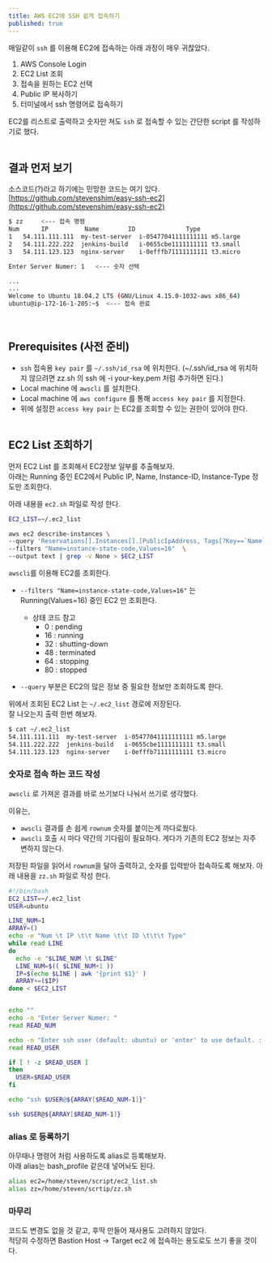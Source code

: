 ```yaml
---
title: AWS EC2에 SSH 쉽게 접속하기
published: true
---
```


매일같이 `ssh` 를 이용해 EC2에 접속하는 아래 과정이 매우 귀찮았다. 

1. AWS Console Login
2. EC2 List 조회
3. 접속을 원하는 EC2 선택
4. Public IP 복사하기
5. 터미널에서 ssh 명령어로 접속하기

EC2를 리스트로 출력하고 숫자만 쳐도 `ssh` 로 접속할 수 있는 간단한 script 를 작성하기로 했다.
<br><br>

## 결과 먼저 보기

소스코드(?)라고 하기에는 민망한 코드는 여기 있다.  
[https://github.com/stevenshim/easy-ssh-ec2](https://github.com/stevenshim/easy-ssh-ec2)



```bash
$ zz     <--- 접속 명령 
Num 	 IP 		 Name 		 ID 			 Type
1 	54.111.111.111	my-test-server	i-05477041111111111	m5.large
2 	54.111.222.222	jenkins-build	i-0655cbe1111111111	t3.small
3 	54.111.123.123	nginx-server	i-0efffb71111111111	t3.micro

Enter Server Numer: 1   <--- 숫자 선택

...
...
Welcome to Ubuntu 18.04.2 LTS (GNU/Linux 4.15.0-1032-aws x86_64)
ubuntu@ip-172-16-1-205:~$  <--- 접속 완료
```
<br>

## Prerequisites (사전 준비) 
* `ssh` 접속용 `key pair` 를 `~/.ssh/id_rsa` 에 위치한다. (~/.ssh/id_rsa 에 위치하지 않으려면 zz.sh 의 ssh 에 -i your-key.pem  처럼 추가하면 된다.)
* Local machine 에 `awscli` 를 설치한다. 
* Local machine 에 `aws configure` 를 통해 `access key pair` 를 지정한다.
* 위에 설정한 `access key pair` 는 EC2를 조회할 수 있는 권한이 있어야 한다.
<br><br>

## EC2 List 조회하기

먼저 EC2 List 를 조회해서 EC2정보 일부를 추출해보자.  
아래는 Running 중인 EC2에서 Public IP, Name, Instance-ID, Instance-Type 정도만 조회한다.

아래 내용을 `ec2.sh` 파일로 작성 한다.
```bash 
EC2_LIST=~/.ec2_list

aws ec2 describe-instances \
--query 'Reservations[].Instances[].[PublicIpAddress, Tags[?Key==`Name`]|[0].Value, InstanceId, InstanceType]' \
--filters "Name=instance-state-code,Values=16"  \
--output text | grep -v None > $EC2_LIST
```

`awscli`를 이용해 EC2를 조회한다.
* `--filters "Name=instance-state-code,Values=16"` 는 Running(Values=16) 중인 EC2 만 조회한다.
  * 상태 코드 참고
    * 0 : pending
    * 16 : running
    * 32 : shutting-down
    * 48 : terminated
    * 64 : stopping
    * 80 : stopped

* `--query` 부분은 EC2의 많은 정보 중 필요한 정보만 조회하도록 한다.  

위에서 조회된 EC2 List 는 `~/.ec2_list` 경로에 저장된다.  
잘 나오는지 출력 한번 해보자.
```bash
$ cat ~/.ec2_list
54.111.111.111	my-test-server	i-05477041111111111	m5.large
54.111.222.222	jenkins-build	i-0655cbe1111111111	t3.small
54.111.123.123	nginx-server	i-0efffb71111111111	t3.micro
```

### 숫자로 접속 하는 코드 작성
`awscli` 로 가져온 결과를 바로 쓰기보다 나눠서 쓰기로 생각했다.

이유는,
* `awscli` 결과를 손 쉽게 `rownum` 숫자를 붙이는게 까다로웠다.
* `awscli` 호출 시 마다 약간의 기다림이 필요하다. 게다가 기존의 EC2 정보는 자주 변하지 않는다.


저장된 파일을 읽어서 `rownum`을 달아 출력하고, 숫자를 입력받아 접속하도록 해보자.
아래 내용을 `zz.sh` 파일로 작성 한다.
```bash
#!/bin/bash
EC2_LIST=~/.ec2_list
USER=ubuntu

LINE_NUM=1
ARRAY=()
echo -e "Num \t IP \t\t Name \t\t ID \t\t\t Type"
while read LINE
do
  echo -e "$LINE_NUM \t $LINE"
  LINE_NUM=$(( $LINE_NUM+1 ))
  IP=$(echo $LINE | awk '{print $1}' )
  ARRAY+=($IP)
done < $EC2_LIST


echo ""
echo -n "Enter Server Numer: "
read READ_NUM

echo -n "Enter ssh user (default: ubuntu) or 'enter' to use default. : "
read READ_USER

if [ ! -z $READ_USER ]
then
  USER=$READ_USER
fi

echo "ssh $USER@${ARRAY[$READ_NUM-1]}"

ssh $USER@${ARRAY[$READ_NUM-1]}
```

### alias 로 등록하기
아무때나 명령어 처럼 사용하도록 alias로 등록해보자.  
아래 alias는 bash_profile 같은데 넣어놔도 된다.
```bash
alias ec2=/home/steven/script/ec2_list.sh
alias zz=/home/steven/scrtip/zz.sh
```

### 마무리
코드도 변경도 없을 것 같고, 후딱 만들어 재사용도 고려하지 않았다.  
적당히 수정하면 Bastion Host -> Target ec2 에 접속하는 용도로도 쓰기 좋을 것이다.
